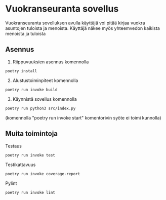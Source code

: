 # Vuokranseuranta sovellus
Vuokranseuranta sovelluksen avulla käyttäjä voi pitää kirjaa vuokra asuntojen tuloista ja menoista. Käyttäjä näkee myös yhteemvedon kaikista menoista ja tuloista

## Asennus
1. Riippuvuuksien asennus komennolla
```
poetry install
```
2. Alustustoiminpiteet komennolla
```
poetry run invoke build
```
3. Käynnistä sovellus komennolla
```
poetry run python3 src/index.py
```

(komennolla "poetry run invoke start" komentorivin syöte ei toimi kunnolla)

## Muita toimintoja

Testaus
```
poetry run invoke test
```

Testikattavuus
```
poetry run invoke coverage-report
```

Pylint
```
poetry run invoke lint
```